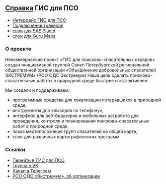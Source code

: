 ## [Справка](https://extremum-search-and-rescue.github.io/help.gis/) ГИС для ПСО


- [Интерфейс ГИС для ПСО](ui/main.md)
- [Подключение трекеров](/online-tracking/list.md)
- [слои для SAS Planet](https://github.com/extremum-search-and-rescue/sas-layers)
- [слои для Guru Maps](https://github.com/extremum-search-and-rescue/gurumaps-layers)

### О проекте

Некоммерческий проект «ГИС для поисково-спасательных отрядов» создан инициативной группой Санкт-Петербургской региональной общественной организации «Объединение добровольных спасателей ЭКСТРЕМУМ» (РОО ОДС Экстремум)
Наша цель сделать поисково-спасательные работы в природной среде быстрее и эффективнее.

Мы создали и поддерживаем:
- программные средства для локализации потерявшихся в природной среде,
- инструменты для «выводов по телефону»,
- интерфейс для веб-браузеров и мобильных устройств для проведения, контроля и планирования поисково-спасательных работ в природной среде,
- показ местоположения групп спасателей на общей карте,
- слои для различных картографических программ
### Ссылки
- [Перейти в ГИС для ПСО](https://gis.extremum.org)
- [Группа в VK](https://vk.com/gisextremum)
- [Канал в Телеграм](https://t.me/extremum_sas)
- [РОО ОДС «Экстремум», об организации](https://www.extremum.spb.ru/pages/2)
